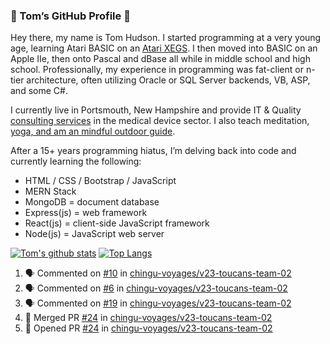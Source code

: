 ### 👋 Tom’s GitHub Profile 👋

Hey there, my name is Tom Hudson. I started programming at a very young age, learning Atari BASIC on an [Atari XEGS](https://en.wikipedia.org/wiki/Atari_XEGS). I then moved into BASIC on an Apple IIe, then onto Pascal and dBase all while in middle school and high school. Professionally, my experience in programming was fat-client or n-tier architecture, often utilizing Oracle or SQL Server backends, VB, ASP, and some C#.


I currently live in Portsmouth, New Hampshire and provide IT & Quality [consulting services](https://www.linkedin.com/in/hudsonthomas/) in the medical device sector. I also teach meditation, [yoga, and am an mindful outdoor guide](https://tom-hudson.com).

After a 15+ years programming hiatus, I’m delving back into code and currently learning the following:

- HTML / CSS / Bootstrap / JavaScript
- MERN Stack
- MongoDB = document database
- Express(js) = web framework
- React(js) = client-side JavaScript framework
- Node(js) = JavaScript web server

[![Tom's github stats](https://github-readme-stats.vercel.app/api?username=tomrhudson&count_private=true?theme=dark)](https://github.com/anuraghazra/github-readme-stats)
[![Top Langs](https://github-readme-stats.vercel.app/api/top-langs/?username=tomrhudson&layout=compact)](https://github.com/anuraghazra/github-readme-stats)

<!--START_SECTION:activity-->
1. 🗣 Commented on [#10](https://github.com//chingu-voyages/v23-toucans-team-02/issues/10) in [chingu-voyages/v23-toucans-team-02](https://github.com//chingu-voyages/v23-toucans-team-02)
2. 🗣 Commented on [#6](https://github.com//chingu-voyages/v23-toucans-team-02/issues/6) in [chingu-voyages/v23-toucans-team-02](https://github.com//chingu-voyages/v23-toucans-team-02)
3. 🗣 Commented on [#19](https://github.com//chingu-voyages/v23-toucans-team-02/issues/19) in [chingu-voyages/v23-toucans-team-02](https://github.com//chingu-voyages/v23-toucans-team-02)
4. 🎉 Merged PR [#24](https://github.com//chingu-voyages/v23-toucans-team-02/pull/24) in [chingu-voyages/v23-toucans-team-02](https://github.com//chingu-voyages/v23-toucans-team-02)
5. 💪 Opened PR [#24](https://github.com//chingu-voyages/v23-toucans-team-02/pull/24) in [chingu-voyages/v23-toucans-team-02](https://github.com//chingu-voyages/v23-toucans-team-02)
<!--END_SECTION:activity-->
